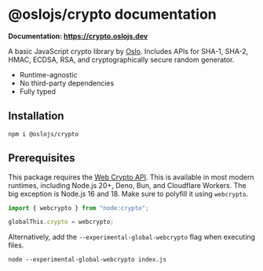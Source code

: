 # @oslojs/crypto documentation

**Documentation: https://crypto.oslojs.dev**

A basic JavaScript crypto library by [Oslo](https://oslojs.dev). Includes APIs for SHA-1, SHA-2, HMAC, ECDSA, RSA, and cryptographically secure random generator.

- Runtime-agnostic
- No third-party dependencies
- Fully typed

## Installation

```
npm i @oslojs/crypto
```

## Prerequisites

This package requires the [Web Crypto API](https://developer.mozilla.org/en-US/docs/Web/API/Web_Crypto_API). This is available in most modern runtimes, including Node.js 20+, Deno, Bun, and Cloudflare Workers. The big exception is Node.js 16 and 18. Make sure to polyfill it using `webcrypto`.

```ts
import { webcrypto } from "node:crypto";

globalThis.crypto = webcrypto;
```

Alternatively, add the `--experimental-global-webcrypto` flag when executing files.

```
node --experimental-global-webcrypto index.js
```
